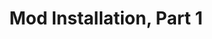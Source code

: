 ---
title: "Mod Installation, Part 1"
weight: 3
type: docs
description: >
  Installation instructions for all mods.
---